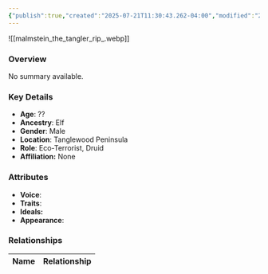 ```yaml
---
{"publish":true,"created":"2025-07-21T11:30:43.262-04:00","modified":"2025-07-25T11:48:03.594-04:00","published":"2025-07-25T11:48:03.594-04:00","cssclasses":"","Age":"??","Ancestry":"Elf","Gender":"Male","Location":["Tanglewood Peninsula"],"Role":["Eco-Terrorist, Druid"],"Affiliation":["None"],"Appearances":["[[-The High Rollers Campaign-]]"]}
---
```



![[malmstein_the_tangler_rip_.webp]]

### Overview
No summary available.

### Key Details
- **Age**: ??
- **Ancestry**: Elf
- **Gender**: Male
- **Location**: Tanglewood Peninsula
- **Role**: Eco-Terrorist, Druid
- **Affiliation:** None

### Attributes
- **Voice**: 
- **Traits**: 
- **Ideals:** 
- **Appearance**:

### Relationships

| Name  | Relationship |
| ----- | ------------ |

